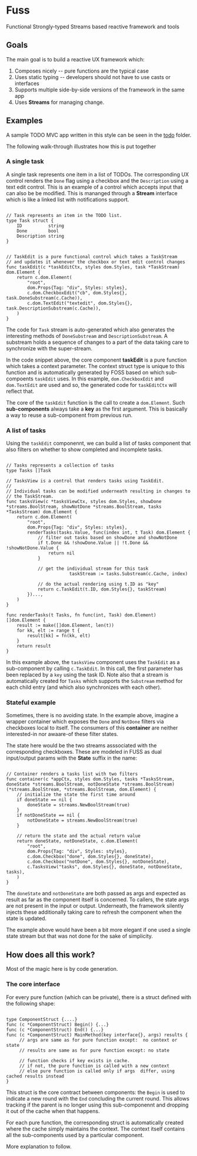 # Fuss

Functional Strongly-typed Streams based reactive framework and tools

## Goals

The main goal is to build a reactive  UX framework which:

1. Composes nicely -- pure functions are the typical case
2. Uses static typing -- developers should not have to use casts or interfaces
3. Supports multiple side-by-side versions of the framework in the same app
4. Uses **Streams** for managing change.

## Examples

A sample TODO MVC app written in this style can be seen in the
[todo](https://github.com/dotchain/fuss/tree/master/todo) folder.

The following walk-through illustrates how this is put together

### A single task

A single task represents one item in a list of TODOs.  The
corresponding UX control renders the `Done` flag using a checkbox and
the `Description` using a text edit control.  This is an example of a
control which accepts input that can also be be modified.  This is
mananged through a **Stream** interface which is like a linked list
with notifications support.

```golang

// Task represents an item in the TODO list.
type Task struct {
	ID          string
	Done        bool
	Description string
}


// TaskEdit is a pure functional control which takes a TaskStream
// and updates it whenever the checkbox or text edit control changes
func taskEdit(c *taskEditCtx, styles dom.Styles, task *TaskStream) dom.Element {
	return c.dom.Element(
		"root",
		dom.Props{Tag: "div", Styles: styles},
		c.dom.CheckboxEdit("cb", dom.Styles{}, task.DoneSubstream(c.Cache)),
		c.dom.TextEdit("textedit", dom.Styles{}, task.DescriptionSubstream(c.Cache)),
	)
}
```

The code for `Task` stream is auto-generated which also generates the
interesting methods of `DoneSubstream` and `DescriptionSubstream`. A
substream holds a sequence of changes to a part of the data taking
care to synchronize with the super-stream.

In the code snippet above, the core component **taskEdit** is  a pure
function which takes a context parameter.  The context struct type is
unique to this function and is automatically generated by FOSS based
on which sub-compoents `taskEdit` uses.  In this example,
`dom.CheckboxEdit` and `dom.TextEdit` are used and so, the generated
code for `taskEditCtx` will reflect that.

The core of the `taskEdit` function is the call to create a
`dom.Element`.  Such **sub-components** always take a **key** as the
first argument. This is basically a way to reuse a sub-component from
previous run.

### A list of tasks

Using the `taskEdit` componennt, we can build a list of tasks
component that also filters on whether to show completed and
incomplete tasks.

```golang

// Tasks represents a collection of tasks
type Tasks []Task

// TasksView is a control that renders tasks using TaskEdit.
//
// Individual tasks can be modified underneath resulting in changes to
// the TaskStream.
func tasksView(c *tasksViewCtx, styles dom.Styles, showDone *streams.BoolStream, showNotDone *streams.BoolStream, tasks *TasksStream) dom.Element {
	return c.dom.Element(
		"root",
		dom.Props{Tag: "div", Styles: styles},
		renderTasks(tasks.Value, func(index int, t Task) dom.Element {
			// filter out tasks based on showDone and showNotDone
			if t.Done && !showDone.Value || !t.Done && !showNotDone.Value {
				return nil
			}

			// get the individual stream for this task
                        taskStream := tasks.Substream(c.Cache, index)

			// do the actual rendering using t.ID as "key"
			return c.TaskEdit(t.ID, dom.Styles{}, taskStream)
		})...,
	)
}

func renderTasks(t Tasks, fn func(int, Task) dom.Element) []dom.Element {
	result := make([]dom.Element, len(t))
	for kk, elt := range t {
		result[kk] = fn(kk, elt)
	}
	return result
}
```

In this example above, the `tasksView` component uses the `TaskEdit`
as a sub-component by calling `c.TaskEdit`. In this call, the first
parameter has been replaced by a `key` using the task ID.  Note also
that a stream is automatically created for `Tasks` which supports the
`Substream` method for each child entry (and which also synchronizes
with each other).

### Stateful example

Sometimes, there is no avoiding state. In the example above, imagine a
wrapper container which exposes the `Done` and `NotDone` filters via
checkboxes local to itself.  The consumers of this **container** are
neither interested-in nor awaare-of these filter states.

The state here would be the two streams asssociated with the
corresponding checkboxes. These are modeled in FUSS as dual
input/output params with the **State** suffix in the name:


```golang

// Container renders a tasks list with two filters
func container(c *appCtx, styles dom.Styles, tasks *TasksStream, doneState *streams.BoolStream, notDoneState *streams.BoolStream) (*streams.BoolStream, *streams.BoolStream, dom.Element) {
	// initialize the state the first time around
	if doneState == nil {
		doneState = streams.NewBoolStream(true)
	}
	if notDoneState == nil {
		notDoneState = streams.NewBoolStream(true)
	}

	// return the state and the actual return value
	return doneState, notDoneState, c.dom.Element(
		"root",
		dom.Props{Tag: "div", Styles: styles},
		c.dom.Checkbox("done", dom.Styles{}, doneState),
		c.dom.Checkbox("notDone", dom.Styles{}, notDoneState),
		c.TasksView("tasks", dom.Styles{}, doneState, notDoneState, tasks),
	)
}
```

The `doneState` and `notDoneState` are both passed as args and
expected as result as far as the component itself is concerned. To
callers, the state args are not present in the input or
output. Underneath, the framework silently injects these additionally
taking care to refresh the component when the state is updated.

The example above would have been a bit more elegant if one used a
single state stream but that was not done for the sake of simplicity.

## How does all this work?

Most of the  magic here is by code generation. 

### The core interface

For every pure function (which can be private), there is a struct defined with the following shape:

```golang

type ComponentStruct {....}
func (c *ComponentStruct) Begin() {...}
func (c *ComponentStruct) End() {...}
func (c *ComponentStruct) MainMethod(key interface{}, args) results {
     // args are same as for pure function except:  no context or state
     // results are same as for pure function except: no state 
     
     // function checks if key exists in cache.
     // if not, the pure function is called with a new context
     // else pure function is called only if args  differ, using cached results instead
}
```

This struct is the core contract between components: the `Begin` is
used to indicate a new round with the `End` concluding the current
round.  This allows tracking if the parent  is no longer using  this
sub-componennt and dropping it out of the cache when that happens. 

For each pure function, the corresponding struct is automatically
created  where the cache simply maintains the context. The context
itself contains all the sub-components used by a particular
component.

More explanation to follow.
